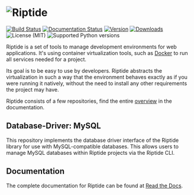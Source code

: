 # ![Riptide](https://riptide-docs.readthedocs.io/en/latest/_images/logo.png)

[<img src="https://img.shields.io/github/actions/workflow/status/theCapypara/riptide-db-mysql/build.yml" alt="Build Status">](https://github.com/theCapypara/riptide-db-mysql/actions)
[<img src="https://readthedocs.org/projects/riptide-docs/badge/?version=latest" alt="Documentation Status">](https://riptide-docs.readthedocs.io/en/latest/)
[<img src="https://img.shields.io/pypi/v/riptide-db-mysql" alt="Version">](https://pypi.org/project/riptide-db-mysql/)
[<img src="https://img.shields.io/pypi/dm/riptide-db-mysql" alt="Downloads">](https://pypi.org/project/riptide-db-mysql/)
<img src="https://img.shields.io/pypi/l/riptide-db-mysql" alt="License (MIT)">
<img src="https://img.shields.io/pypi/pyversions/riptide-db-mysql" alt="Supported Python versions">

Riptide is a set of tools to manage development environments for web applications.
It's using container virtualization tools, such as [Docker](https://www.docker.com/)
to run all services needed for a project.

Its goal is to be easy to use by developers.
Riptide abstracts the virtualization in such a way that the environment behaves exactly
as if you were running it natively, without the need to install any other requirements
the project may have.

Riptide consists of a few repositories, find the
entire [overview](https://riptide-docs.readthedocs.io/en/latest/development.html) in the documentation.

## Database-Driver: MySQL

This repository implements the database driver interface of the Riptide library for use
with MySQL-compatible databases. This allows users to manage MySQL databases within
Riptide projects via the Riptide CLI.

## Documentation

The complete documentation for Riptide can be found at [Read the Docs](https://riptide-docs.readthedocs.io/en/latest/).
